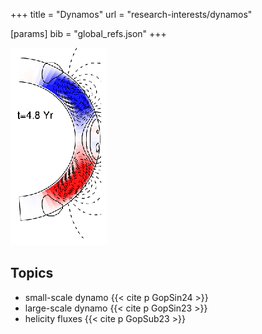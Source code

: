 +++
title = "Dynamos"
url = "research-interests/dynamos"

[params]
	bib = "global_refs.json"
+++

![figure by Pipin et al.,2013](pipZhaSok13_fig_1_panel_1_3.png)


## Topics
- small-scale dynamo {{< cite p GopSin24 >}}
- large-scale dynamo {{< cite p GopSin23 >}}
- helicity fluxes {{< cite p GopSub23 >}}
